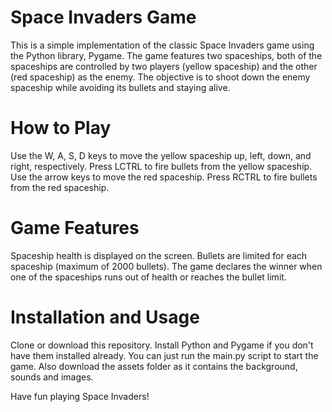 # Space Invaders Game
This is a simple implementation of the classic Space Invaders game using the Python library, Pygame. 
The game features two spaceships, both of the spaceships are controlled by two players (yellow spaceship) and the other (red spaceship) 
as the enemy. The objective is to shoot down the enemy spaceship while avoiding its bullets and staying alive.

# How to Play
Use the W, A, S, D keys to move the yellow spaceship up, left, down, and right, respectively.
Press LCTRL to fire bullets from the yellow spaceship.
Use the arrow keys to move the red spaceship.
Press RCTRL to fire bullets from the red spaceship.
# Game Features
Spaceship health is displayed on the screen.
Bullets are limited for each spaceship (maximum of 2000 bullets).
The game declares the winner when one of the spaceships runs out of health or reaches the bullet limit.
# Installation and Usage
Clone or download this repository.
Install Python and Pygame if you don't have them installed already.
You can just run the main.py script to start the game. Also download the assets folder as it contains the background, sounds and images. 

Have fun playing Space Invaders!

